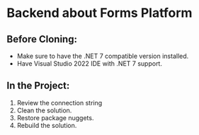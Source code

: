 # Backend about Forms Platform

## Before Cloning:

- Make sure to have the .NET 7 compatible version installed.
- Have Visual Studio 2022 IDE with .NET 7 support.

## In the Project:

1. Review the connection string
2. Clean the solution.
3. Restore package nuggets.
4. Rebuild the solution.
